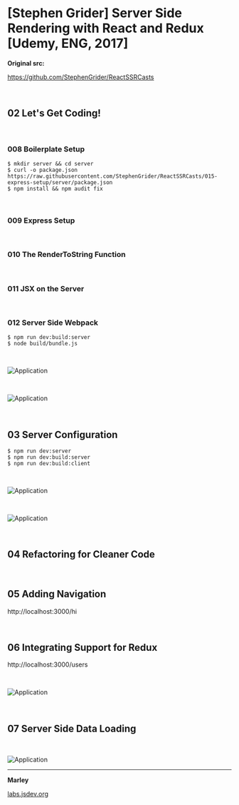 # [Stephen Grider] Server Side Rendering with React and Redux [Udemy, ENG, 2017]

**Original src:**

https://github.com/StephenGrider/ReactSSRCasts

<br/>

## 02 Let's Get Coding!

<br/>

### 008 Boilerplate Setup

    $ mkdir server && cd server
    $ curl -o package.json  https://raw.githubusercontent.com/StephenGrider/ReactSSRCasts/015-express-setup/server/package.json
    $ npm install && npm audit fix

<br/>

### 009 Express Setup

<br/>

### 010 The RenderToString Function

<br/>

### 011 JSX on the Server

<br/>

### 012 Server Side Webpack

    $ npm run dev:build:server
    $ node build/bundle.js

<br/>

![Application](/img/pic01.png?raw=true)

<br/>

![Application](/img/pic02.png?raw=true)


<br/>

## 03 Server Configuration

    $ npm run dev:server
    $ npm run dev:build:server
    $ npm run dev:build:client


<br/>

![Application](/img/pic3-01.png?raw=true)

<br/>

![Application](/img/pic3-02.png?raw=true)


<br/>

## 04 Refactoring for Cleaner Code

<br/>

## 05 Adding Navigation

http://localhost:3000/hi

<br/>

## 06 Integrating Support for Redux

http://localhost:3000/users

<br/>

![Application](/img/pic6-01.png?raw=true)

<br/>

## 07 Server Side Data Loading

<br/>

![Application](/img/pic7-01.png?raw=true)

---

**Marley**

<a href="https://labs.jsdev.org">labs.jsdev.org</a>
